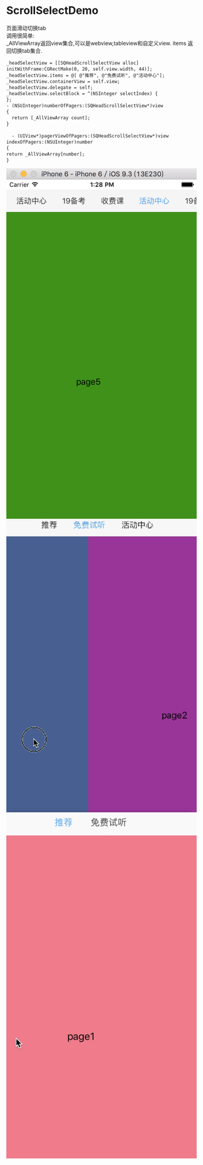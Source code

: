 # ScrollSelectDemo
页面滑动切换tab    
     调用很简单:    
    _AllViewArray返回view集合,可以是webview,tableview和自定义view.
    items 返回切换tab集合. 
 
    _headSelectView = [[SQHeadScrollSelectView alloc] initWithFrame:CGRectMake(0, 20, self.view.width, 44)];
    _headSelectView.items = @[ @"推荐", @"免费试听", @"活动中心"];
    _headSelectView.containerView = self.view;
    _headSelectView.delegate = self;
    _headSelectView.selectBlock = ^(NSInteger selectIndex) {
    };
    - (NSUInteger)numberOfPagers:(SQHeadScrollSelectView*)view
    {
      return [_AllViewArray count];
    }

      - (UIView*)pagerViewOfPagers:(SQHeadScrollSelectView*)view indexOfPagers:(NSUInteger)number
    {
    return _AllViewArray[number];
    }


![mp4](https://github.com/Oracimaru/ScrollSelectDemo/blob/master/ScrollSelectDemo/QQ20170226-132837%402x.png)
![mp4](https://github.com/Oracimaru/ScrollSelectDemo/blob/master/ScrollSelectDemo/QQ20170226-140806%402x.png)
![mp4](https://github.com/Oracimaru/ScrollSelectDemo/blob/master/ScrollSelectDemo/QQ20170226-140821%402x.png)
